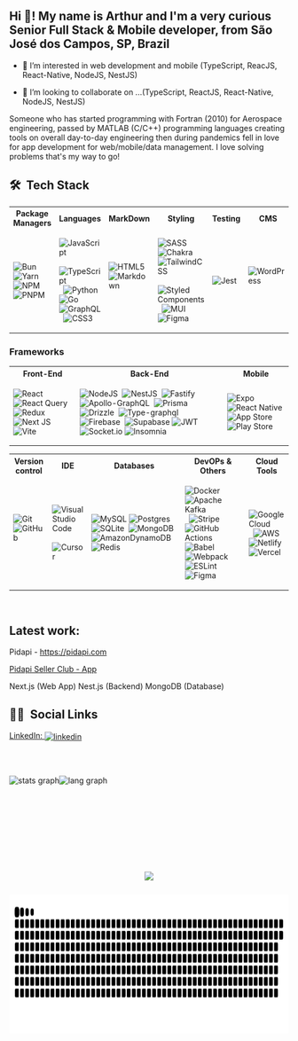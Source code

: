 <h2 align="left">Hi 👋! My name is Arthur and I'm a very curious Senior Full Stack & Mobile developer, from São José dos Campos, SP, Brazil</h2>

- 👀 I’m interested in web development and  mobile (TypeScript, ReacJS, React-Native, NodeJS, NestJS)

- 💞️ I’m looking to collaborate on ...(TypeScript, ReactJS, React-Native, NodeJS, NestJS)

Someone who has started programming with Fortran (2010) for Aerospace engineering, passed by MATLAB (C/C++) programming languages creating tools on overall day-to-day engineering then during pandemics fell in love for app development for web/mobile/data management. I love solving problems that's my way to go!


## 🛠 &nbsp;Tech Stack

<table>
<tr>
<th> Package Managers </th>
<th> Languages </th>
<th> MarkDown </th>
<th> Styling </th>
<th> Testing </th>
<th> CMS </th>
</tr>
<tr>
<td>

![Bun](https://img.shields.io/badge/Bun-000?logo=bun&style=for-the-badge&logoColor=fff)
![Yarn](https://img.shields.io/badge/yarn-%232C8EBB.svg?style=for-the-badge&logo=yarn&logoColor=white)&nbsp;
![NPM](https://img.shields.io/badge/NPM-%23CB3837.svg?style=for-the-badge&logo=npm&logoColor=white)&nbsp;
![PNPM](https://img.shields.io/badge/pnpm-%234a4a4a.svg?style=for-the-badge&logo=pnpm&logoColor=f69220)&nbsp;


</td>
<td>
  
![JavaScript](https://img.shields.io/badge/javascript-%23323330.svg?style=for-the-badge&logo=javascript&logoColor=%23F7DF1E)&nbsp;
![TypeScript](https://img.shields.io/badge/typescript-%23007ACC.svg?style=for-the-badge&logo=typescript&logoColor=white)&nbsp;
![Python](https://img.shields.io/badge/python-3670A0?style=for-the-badge&logo=python&logoColor=ffdd54)&nbsp;
![Go](https://img.shields.io/badge/Go-%2300ADD8.svg?style=for-the-badge&logo=go&logoColor=white)
![GraphQL](https://img.shields.io/badge/-GraphQL-E10098?style=for-the-badge&logo=graphql&logoColor=white)&nbsp;
![CSS3](https://img.shields.io/badge/css3-%231572B6.svg?style=for-the-badge&logo=css3&logoColor=white)&nbsp;

</td>
<td>
    
![HTML5](https://img.shields.io/badge/html5-%23E34F26.svg?style=for-the-badge&logo=html5&logoColor=white)&nbsp;
![Markdown](https://img.shields.io/badge/markdown-%23000000.svg?style=for-the-badge&logo=markdown&logoColor=white)&nbsp;
   
 </td>
  
<td> 
  
![SASS](https://img.shields.io/badge/SASS-hotpink.svg?style=for-the-badge&logo=SASS&logoColor=white)&nbsp;
![Chakra](https://img.shields.io/badge/chakra-%234ED1C5.svg?style=for-the-badge&logo=chakraui&logoColor=white)&nbsp;
![TailwindCSS](https://img.shields.io/badge/tailwindcss-%2338B2AC.svg?style=for-the-badge&logo=tailwind-css&logoColor=white)&nbsp;
![Styled Components](https://img.shields.io/badge/styled--components-DB7093?style=for-the-badge&logo=styled-components&logoColor=white)&nbsp;
![MUI](https://img.shields.io/badge/MUI-%230081CB.svg?style=for-the-badge&logo=mui&logoColor=white)&nbsp;
![Figma](https://img.shields.io/badge/figma-%23F24E1E.svg?style=for-the-badge&logo=figma&logoColor=white)

</td>

 <td>
   
 ![Jest](https://img.shields.io/badge/-jest-%23C21325?style=for-the-badge&logo=jest&logoColor=white)&nbsp;

 </td>

  <td>
   
![WordPress](https://img.shields.io/badge/WordPress-%23117AC9.svg?style=for-the-badge&logo=WordPress&logoColor=white)&nbsp;

 </td>

</tr>
</table>

### Frameworks 
<table>
<tr>
<th> Front-End </th>
<th> Back-End </th>
<th> Mobile </th>
</tr>
<tr>
  
<td>
  
![React](https://img.shields.io/badge/react-%2320232a.svg?style=for-the-badge&logo=react&logoColor=%2361DAFB)&nbsp;
![React Query](https://img.shields.io/badge/-React%20Query-FF4154?style=for-the-badge&logo=react%20query&logoColor=white)&nbsp;
![Redux](https://img.shields.io/badge/redux-%23593d88.svg?style=for-the-badge&logo=redux&logoColor=white)&nbsp;
![Next JS](https://img.shields.io/badge/Next-black?style=for-the-badge&logo=next.js&logoColor=white)&nbsp;
![Vite](https://img.shields.io/badge/vite-%23646CFF.svg?style=for-the-badge&logo=vite&logoColor=white)

</td>
  
<td>
  
![NodeJS](https://img.shields.io/badge/node.js-6DA55F?style=for-the-badge&logo=node.js&logoColor=white)&nbsp;
![NestJS](https://img.shields.io/badge/nestjs-%23E0234E.svg?style=for-the-badge&logo=nestjs&logoColor=white)&nbsp;
![Fastify](https://img.shields.io/badge/fastify-1C1E24.svg?style=for-the-badge&logo=fastify&logoColor=white)&nbsp;
![Apollo-GraphQL](https://img.shields.io/badge/-ApolloGraphQL-311C87?style=for-the-badge&logo=apollo-graphql)&nbsp;
![Prisma](https://img.shields.io/badge/Prisma-3982CE?style=for-the-badge&logo=Prisma&logoColor=white)&nbsp;
![Drizzle](https://img.shields.io/badge/Drizzle-C5F74F?style=for-the-badge&logo=drizzle&logoColor=000)&nbsp;
![Type-graphql](https://img.shields.io/badge/-TypeGraphQL-%23C04392?style=for-the-badge)&nbsp;
![Firebase](https://img.shields.io/badge/Firebase-039BE5?style=for-the-badge&logo=Firebase&logoColor=white)&nbsp;
![Supabase](https://img.shields.io/badge/Supabase-3FCF8E?style=for-the-badge&logo=supabase&logoColor=fff)
![JWT](https://img.shields.io/badge/JWT-black?style=for-the-badge&logo=JSON%20web%20tokens)&nbsp;
![Socket.io](https://img.shields.io/badge/Socket.io-black?style=for-the-badge&logo=socket.io&badgeColor=010101)
![Insomnia](https://img.shields.io/badge/Insomnia-black?style=for-the-badge&logo=insomnia&logoColor=5849BE)&nbsp;
  
</td>
  
<td>
  
![Expo](https://img.shields.io/badge/expo-1C1E24?style=for-the-badge&logo=expo&logoColor=#D04A37)&nbsp;
![React Native](https://img.shields.io/badge/react_native-%2320232a.svg?style=for-the-badge&logo=react&logoColor=%2361DAFB)&nbsp;
![App Store](https://img.shields.io/badge/App_Store-0D96F6?style=for-the-badge&logo=app-store&logoColor=white)
![Play Store](https://img.shields.io/badge/Google_Play-414141?style=for-the-badge&logo=google-play&logoColor=white)

</td>
  
</tr>
</table>


<table>
<tr>
<th> Version control </th>
<th> IDE </th>
<th> Databases </th>
<th> DevOPs & Others </th>
<th> Cloud Tools </th>
</tr>
<tr>

<td>
  
![Git](https://img.shields.io/badge/git-%23F05033.svg?style=for-the-badge&logo=git&logoColor=white)&nbsp;
![GitHub](https://img.shields.io/badge/github-%23121011.svg?style=for-the-badge&logo=github&logoColor=white)&nbsp;

</td>
  
<td>
  
![Visual Studio Code](https://img.shields.io/badge/VSCode-0078d7.svg?style=for-the-badge&logo=visual-studio-code&logoColor=white)&nbsp;
![Cursor](https://custom-icon-badges.demolab.com/badge/Cursor-000000?style=for-the-badge&logo=cursor-ai-white)
</td>

<td>
  
![MySQL](https://img.shields.io/badge/mysql-%2300f.svg?style=for-the-badge&logo=mysql&logoColor=white)
![Postgres](https://img.shields.io/badge/postgres-%23316192.svg?style=for-the-badge&logo=postgresql&logoColor=white)&nbsp;
![SQLite](https://img.shields.io/badge/sqlite-%2307405e.svg?style=for-the-badge&logo=sqlite&logoColor=white)&nbsp;
![MongoDB](https://img.shields.io/badge/MongoDB-%234ea94b.svg?style=for-the-badge&logo=mongodb&logoColor=white)&nbsp;
![AmazonDynamoDB](https://img.shields.io/badge/Amazon%20DynamoDB-4053D6?style=for-the-badge&logo=Amazon%20DynamoDB&logoColor=white)
![Redis](https://img.shields.io/badge/redis-1C1E24?style=for-the-badge&logo=redis)&nbsp;

</td>


  
<td>

![Docker](https://img.shields.io/badge/docker-%230db7ed.svg?style=for-the-badge&logo=docker&logoColor=white)&nbsp;
![Apache Kafka](https://img.shields.io/badge/Apache%20Kafka-000?style=for-the-badge&logo=apachekafka)&nbsp;
![Stripe](https://img.shields.io/badge/Stripe-5851DD?style=for-the-badge&logo=stripe&logoColor=fff)
![GitHub Actions](https://img.shields.io/badge/github%20actions-%232671E5.svg?style=for-the-badge&logo=githubactions&logoColor=white)
![Babel](https://img.shields.io/badge/Babel-F9DC3e?style=for-the-badge&logo=babel&logoColor=black)
![Webpack](https://img.shields.io/badge/webpack-%238DD6F9.svg?style=for-the-badge&logo=webpack&logoColor=black)
![ESLint](https://img.shields.io/badge/ESLint-4B3263?style=for-the-badge&logo=eslint&logoColor=white)
![Figma](https://img.shields.io/badge/Figma-F24E1E?style=for-the-badge&logo=figma&logoColor=white)

</td>

<td>
  
![Google Cloud](https://img.shields.io/badge/GoogleCloud-%234285F4.svg?style=for-the-badge&logo=google-cloud&logoColor=white)&nbsp;
![AWS](https://custom-icon-badges.demolab.com/badge/AWS-%23FF9900.svg?style=for-the-badge&logo=aws&logoColor=white)&nbsp;
![Netlify](https://img.shields.io/badge/netlify-%23000000.svg?style=for-the-badge&logo=netlify&logoColor=#00C7B7)&nbsp;
![Vercel](https://img.shields.io/badge/vercel-%23000000.svg?style=for-the-badge&logo=vercel&logoColor=white)&nbsp;
</td>
 
</tr>
</table>


<br>

## Latest work: 

Pidapi - https://pidapi.com

[Pidapi Seller Club - App](https://app.pidapi.com/)

Next.js (Web App)
Nest.js (Backend)
MongoDB (Database)

## 👦🏽 &nbsp;Social Links
<a href="https://www.linkedin.com/in/arthur-dias/" target="_blank">
  LinkedIn: <img align="center" src="https://img.shields.io/badge/-arthurdias-05122A?style=flat&logo=linkedin" alt="linkedin"/>
</a>



<br><br>
<div align="center" style="display:flex;flex-direction:row">
  
  <img src="https://github-readme-stats.vercel.app/api?username=ArthurDias01&hide_title=false&hide_rank=false&rank_icon=github&show_icons=true&include_all_commits=true&count_private=true&disable_animations=false&theme=dracula&locale=en&hide_border=false&show=prs_merged" height="150" alt="stats graph"/>
  
 <img src="https://github-readme-stats.vercel.app/api/top-langs/?locale=en&hide_title=false&layout=compact&card_width=320&card_height=150&langs_count=5&theme=dracula&hide_border=false&username=ArthurDias01" height="150" alt="lang graph" />
  
</div>

###

<div align="center">
  <img src="https://profile-counter.glitch.me/A/count.svg?"  />
</div>

###

<p align="center">
  <img width="750" height="250" src="https://github.com/ArthurDias01/ArthurDias01/blob/output/github-contribution-grid-snake-dark.svg" alt="Material Bread logo">
</p>


<!---
ArthurDias01/ArthurDias01 is a ✨ special ✨ repository because its `README.md` (this file) appears on your GitHub profile.
You can click the Preview link to take a look at your changes.
--->
